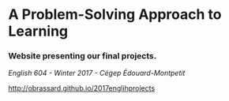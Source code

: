 # A Problem-Solving Approach to Learning
### Website presenting our final projects.<br> 
*English 604 - Winter 2017 - Cégep Édouard-Montpetit*

http://obrassard.github.io/2017englihprojects
